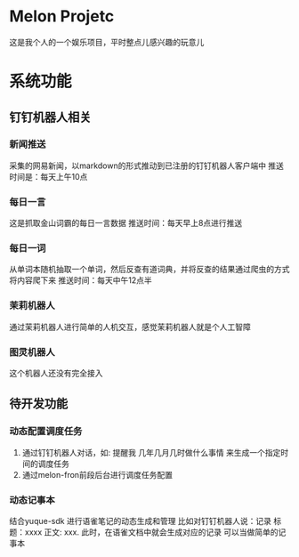 # Melon Projetc
这是我个人的一个娱乐项目，平时整点儿感兴趣的玩意儿

# 系统功能

## 钉钉机器人相关

### 新闻推送
采集的网易新闻，以markdown的形式推动到已注册的钉钉机器人客户端中
推送时间是：每天上午10点

### 每日一言
这是抓取金山词霸的每日一言数据
推送时间：每天早上8点进行推送

### 每日一词
从单词本随机抽取一个单词，然后反查有道词典，并将反查的结果通过爬虫的方式将内容爬下来
推送时间：每天中午12点半


### 茉莉机器人
通过茉莉机器人进行简单的人机交互，感觉茉莉机器人就是个人工智障

### 图灵机器人
这个机器人还没有完全接入

## 待开发功能

### 动态配置调度任务
1. 通过钉钉机器人对话，如: 提醒我 几年几月几时做什么事情
    来生成一个指定时间的调度任务
2. 通过melon-fron前段后台进行调度任务配置


### 动态记事本
结合yuque-sdk 进行语雀笔记的动态生成和管理
比如对钉钉机器人说：记录 标题：xxxx  正文: xxx. 此时，在语雀文档中就会生成对应的记录
可以当做简单的记事本
